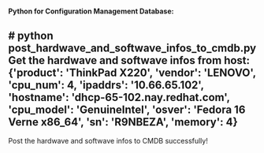 #### Python for Configuration Management Database:

\# python post_hardwave_and_softwave_infos_to_cmdb.py 
Get the hardwave and softwave infos from host:
\{'product': 'ThinkPad X220', 'vendor': 'LENOVO', 'cpu_num': 4, 'ipaddrs': '10.66.65.102', 'hostname': 'dhcp-65-102.nay.redhat.com', 'cpu_model': 'GenuineIntel', 'osver': 'Fedora 16 Verne x86_64', 'sn': 'R9NBEZA', 'memory': 4\}
----------------------------------------------------------
Post the hardwave and softwave infos to CMDB successfully!


